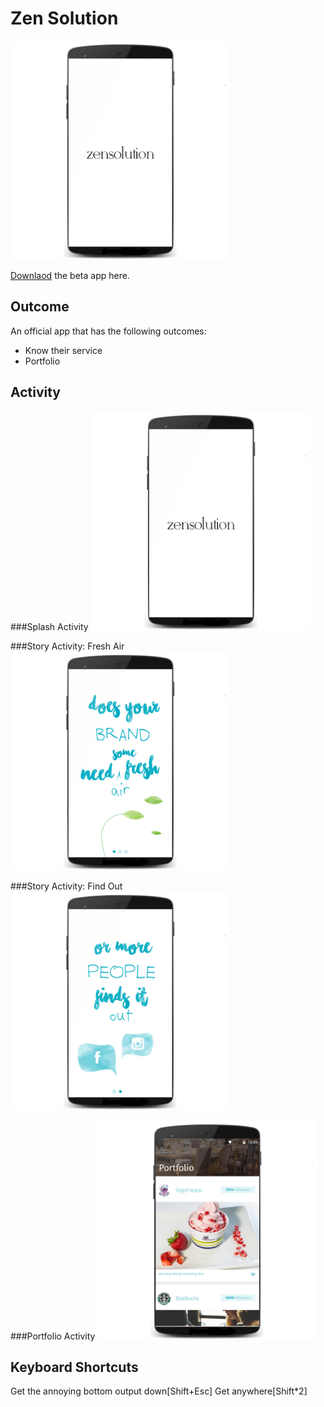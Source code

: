 # Zen Solution

<img src="https://raw.githubusercontent.com/sifatsultan/android-zansolution/master/pics/zan_activity_splash.jpg" width="350px" alt="">

[Downlaod](https://github.com/sifatsultan/android-zansolution/blob/master/app/build/outputs/apk/app-debug.apk?raw=true "Download") the beta app here. 

## Outcome
An official app that has the following outcomes:
* Know their service
* Portfolio

## Activity

###Splash Activity
<img src="https://raw.githubusercontent.com/sifatsultan/android-zansolution/master/pics/zan_activity_splash.jpg" width="350px" alt="">

###Story Activity: Fresh Air
<img src="https://raw.githubusercontent.com/sifatsultan/android-zansolution/master/pics/zan_activity_story01.jpg" width="350px" alt="">

###Story Activity: Find Out
<img src="https://raw.githubusercontent.com/sifatsultan/android-zansolution/master/pics/zan_activity_storyfind.jpg" width="350px" alt="">

###Portfolio Activity
<img src="https://raw.githubusercontent.com/sifatsultan/android-zansolution/master/pics/zan_activity_portfolio.jpg" width="350px" alt="">


## Keyboard Shortcuts
Get the annoying bottom output down[Shift+Esc]
Get anywhere[Shift*2]